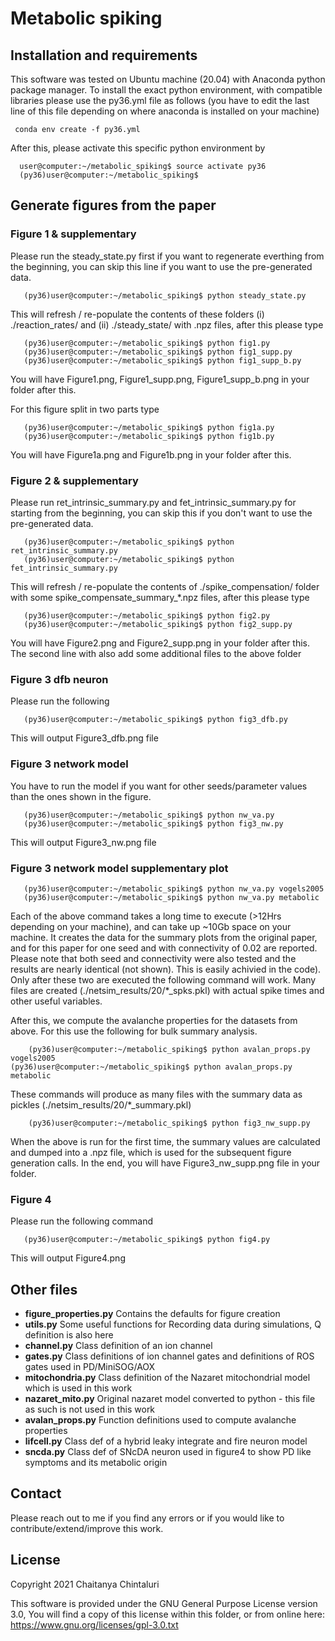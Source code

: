 # Metabolic spiking

## Installation and requirements
This software was tested on Ubuntu machine (20.04) with Anaconda python package manager. To install the exact python environment, with compatible libraries please use the py36.yml file as follows (you have to edit the last line of this file depending on where anaconda is installed on your machine)

     conda env create -f py36.yml

After this, please activate this specific python environment by

      user@computer:~/metabolic_spiking$ source activate py36
      (py36)user@computer:~/metabolic_spiking$

## Generate figures from the paper

### Figure 1 & supplementary
Please run the steady_state.py first if you want to regenerate everthing from the beginning, you can skip this line if you want to use the pre-generated data.

       (py36)user@computer:~/metabolic_spiking$ python steady_state.py

This will refresh / re-populate the contents of these folders (i) ./reaction_rates/ and (ii) ./steady_state/ with .npz files, after this please type

       (py36)user@computer:~/metabolic_spiking$ python fig1.py
       (py36)user@computer:~/metabolic_spiking$ python fig1_supp.py
       (py36)user@computer:~/metabolic_spiking$ python fig1_supp_b.py

You will have Figure1.png, Figure1_supp.png, Figure1_supp_b.png in your folder after this.

For this figure split in two parts type

       (py36)user@computer:~/metabolic_spiking$ python fig1a.py
       (py36)user@computer:~/metabolic_spiking$ python fig1b.py

You will have Figure1a.png and Figure1b.png in your folder after this.

### Figure 2 & supplementary
Please run ret_intrinsic_summary.py and fet_intrinsic_summary.py for starting from the beginning, you can skip this if you don't want to use the pre-generated data.

       (py36)user@computer:~/metabolic_spiking$ python ret_intrinsic_summary.py
       (py36)user@computer:~/metabolic_spiking$ python fet_intrinsic_summary.py

This will refresh / re-populate the contents of ./spike_compensation/ folder with some spike_compensate_summary_*.npz files, after this please type

       (py36)user@computer:~/metabolic_spiking$ python fig2.py
       (py36)user@computer:~/metabolic_spiking$ python fig2_supp.py

You will have Figure2.png and Figure2_supp.png in your folder after this. The second line with also add some additional files to the above folder

### Figure 3 dfb neuron
Please run the following

       (py36)user@computer:~/metabolic_spiking$ python fig3_dfb.py

This will output Figure3_dfb.png file

### Figure 3 network model

You have to run the model if you want for other seeds/parameter values than the ones shown in the figure.

       (py36)user@computer:~/metabolic_spiking$ python nw_va.py
       (py36)user@computer:~/metabolic_spiking$ python fig3_nw.py

This will output Figure3_nw.png file

### Figure 3 network model supplementary plot

       (py36)user@computer:~/metabolic_spiking$ python nw_va.py vogels2005
       (py36)user@computer:~/metabolic_spiking$ python nw_va.py metabolic

Each of the above command takes a long time to execute (>12Hrs depending on your machine), and can take up ~10Gb space on your machine. It creates the data for the summary plots from the original paper, and for this paper for one seed and with connectivity of 0.02 are reported. Please note that both seed and connectivity were also tested and the results are nearly identical (not shown). This is easily achivied in the code). Only after these two are executed the following command  will work. Many files are created (./netsim_results/20/*_spks.pkl) with actual spike times and other useful variables.  

After this, we compute the avalanche properties for the datasets from above. For this use the following for bulk summary analysis.

     	(py36)user@computer:~/metabolic_spiking$ python avalan_props.py vogels2005
	(py36)user@computer:~/metabolic_spiking$ python avalan_props.py metabolic

These commands will produce as many files with the summary data as pickles (./netsim_results/20/*_summary.pkl)

     	(py36)user@computer:~/metabolic_spiking$ python fig3_nw_supp.py

When the above is run for the first time, the summary values are calculated and dumped into a .npz file, which is used for the subsequent figure generation calls. In the end, you will have Figure3_nw_supp.png file in your folder.

### Figure 4

Please run the following command

       (py36)user@computer:~/metabolic_spiking$ python fig4.py

This will output Figure4.png


## Other files

* **figure_properties.py**
  Contains the defaults for figure creation
* **utils.py**
  Some useful functions for Recording data during simulations, Q definition is also here
* **channel.py**
  Class definition of an ion channel
* **gates.py**
  Class definitions of ion channel gates and definitions of ROS gates used in PD/MiniSOG/AOX
* **mitochondria.py**
  Class definition of the Nazaret mitochondrial model which is used in this work
* **nazaret_mito.py**
  Original nazaret model converted to python - this file as such is not used in this work
* **avalan_props.py**
  Function definitions used to compute avalanche properties
* **lifcell.py**
  Class def of a hybrid leaky integrate and fire neuron model
* **sncda.py**
  Class def of SNcDA neuron used in figure4 to show PD like symptoms and its metabolic origin


## Contact

Please reach out to me if you find any errors or if you would like to contribute/extend/improve this work.


## License
Copyright 2021 Chaitanya Chintaluri

This software is provided under the GNU General Purpose License version 3.0,
You will find a copy of this license within this folder, or from online here: 
https://www.gnu.org/licenses/gpl-3.0.txt